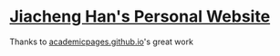 # [Jiacheng Han's Personal Website](https://jiacheng-han.github.io/)

Thanks to [academicpages.github.io](https://github.com/academicpages/academicpages.github.io)'s great work
